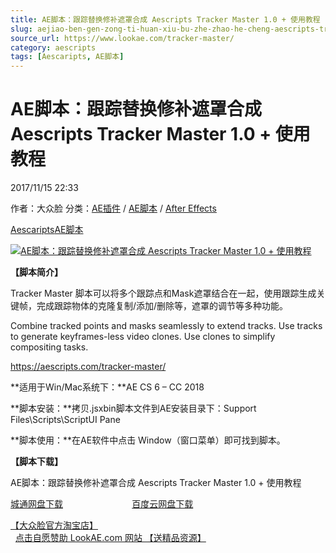 ```yaml
---
title: AE脚本：跟踪替换修补遮罩合成 Aescripts Tracker Master 1.0 + 使用教程
slug: aejiao-ben-gen-zong-ti-huan-xiu-bu-zhe-zhao-he-cheng-aescripts-tracker-master-1-0-shi-yong-jiao-cheng
source_url: https://www.lookae.com/tracker-master/
category: aescripts
tags: [Aescaripts, AE脚本]
---
```

# AE脚本：跟踪替换修补遮罩合成 Aescripts Tracker Master 1.0 + 使用教程

2017/11/15 22:33

作者：大众脸
分类：[AE插件](https://www.lookae.com/after-effects/aechajian/) / [AE脚本](https://www.lookae.com/after-effects/aescripts/) / [After Effects](https://www.lookae.com/after-effects/)

[Aescaripts](https://www.lookae.com/tag/aescaripts/)[AE脚本](https://www.lookae.com/tag/ae%e8%84%9a%e6%9c%ac/)

[![AE脚本：跟踪替换修补遮罩合成 Aescripts Tracker Master 1.0 + 使用教程](https://www.lookae.com/wp-content/uploads/2017/11/Tracker-Master.jpg "AE脚本：跟踪替换修补遮罩合成 Aescripts Tracker Master 1.0 + 使用教程-LookAE.com")](https://www.lookae.com/wp-content/uploads/2017/11/Tracker-Master.jpg)

**【脚本简介】**

Tracker Master 脚本可以将多个跟踪点和Mask遮罩结合在一起，使用跟踪生成关键帧，完成跟踪物体的克隆复制/添加/删除等，遮罩的调节等多种功能。

Combine tracked points and masks seamlessly to extend tracks. Use tracks to generate keyframes-less video clones. Use clones to simplify compositing tasks.

https://aescripts.com/tracker-master/

**适用于Win/Mac系统下：**AE CS 6 – CC 2018

**脚本安装：**拷贝.jsxbin脚本文件到AE安装目录下：Support Files\Scripts\ScriptUI Pane

**脚本使用：**在AE软件中点击 Window（窗口菜单）即可找到脚本。

**【脚本下载】**

AE脚本：跟踪替换修补遮罩合成 Aescripts Tracker Master 1.0 + 使用教程

[城通网盘下载](https://lookae.ctfile.com/fs/680462-228404443)                            [百度云网盘下载](https://pan.baidu.com/s/1eShGUrC)

[【大众脸官方淘宝店】](https://lookae.taobao.com/)                [点击自愿赞助 LookAE.com 网站 【送精品资源】](https://www.lookae.com/sponsor/)
